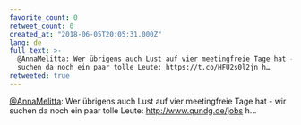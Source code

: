 ```yaml
---
favorite_count: 0
retweet_count: 0
created_at: "2018-06-05T20:05:31.000Z"
lang: de
full_text: >-
  @AnnaMelitta: Wer übrigens auch Lust auf vier meetingfreie Tage hat - wir
  suchen da noch ein paar tolle Leute: https://t.co/HFU2s0l2jn h…
retweeted: true
---
```


[@AnnaMelitta](https://twitter.com/AnnaMelitta): Wer übrigens auch Lust auf vier
meetingfreie Tage hat - wir suchen da noch ein paar tolle Leute:
<http://www.qundg.de/jobs> h…
